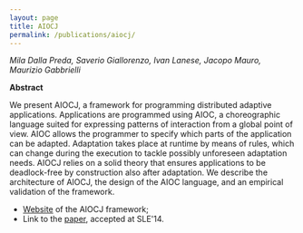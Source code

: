 ```yaml
---
layout: page
title: AIOCJ
permalink: /publications/aiocj/
---
```


*Mila Dalla Preda, Saverio Giallorenzo, Ivan Lanese, Jacopo Mauro, Maurizio Gabbrielli*

**Abstract**

We present AIOCJ, a framework for programming distributed adaptive
applications. Applications are programmed using AIOC, a choreographic
language suited for expressing patterns of interaction from a global
point of view. AIOC allows the programmer to specify which parts of the
application can be adapted. Adaptation takes place at runtime by means
of rules, which can change during the execution to tackle possibly
unforeseen adaptation needs. AIOCJ relies on a solid theory that ensures
applications to be deadlock-free by construction also after adaptation.
We describe the architecture of AIOCJ, the design of the AIOC language,
and an empirical validation of the framework.


-   [Website](http://www.cs.unibo.it/projects/jolie/aiocj.html) of the
    AIOCJ framework;
-   Link to the [paper](aiocj.pdf), accepted at SLE'14.

